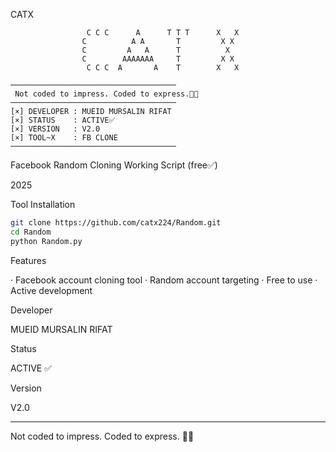 CATX

```
                 C C C      A      T T T      X   X
                C          A A       T         X X
                C         A   A      T          X
                C        AAAAAAA     T         X X
                 C C C  A       A    T        X   X

─────────────────────────────────────
 𝙽𝚘𝚝 𝚌𝚘𝚍𝚎𝚍 𝚝𝚘 𝚒𝚖𝚙𝚛𝚎𝚜𝚜. 𝙲𝚘𝚍𝚎𝚍 𝚝𝚘 𝚎𝚡𝚙𝚛𝚎𝚜𝚜.🖤🖤
─────────────────────────────────────
[×] DEVELOPER : MUEID MURSALIN RIFAT
[×] STATUS    : ACTIVE✅
[×] VERSION   : V2.0
[×] TOOL~X    : FB CLONE
─────────────────────────────────────
```

Facebook Random Cloning Working Script (free✅)

2025

Tool Installation

```bash
git clone https://github.com/catx224/Random.git
cd Random
python Random.py
```

Features

· Facebook account cloning tool
· Random account targeting
· Free to use
· Active development

Developer

MUEID MURSALIN RIFAT

Status

ACTIVE ✅

Version

V2.0

---

Not coded to impress. Coded to express. 🖤🖤
